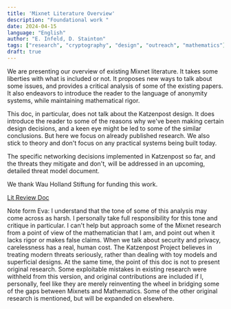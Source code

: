 ```yaml
---
title: 'Mixnet Literature Overview'
description: "Foundational work "
date: 2024-04-15
language: "English"
author: "E. Infeld, D. Stainton"
tags: ["research", "cryptography", "design", "outreach", "mathematics"]
draft: true
---
```


We are presenting our overview of existing Mixnet literature. It takes some liberties with what is included or not. It proposes new ways to talk about some issues, and provides a critical analysis of some of the existing papers. It also endeavors to introduce the reader to the language of anonymity systems, while maintaining mathematical rigor.

This doc, in particular, does not talk about the Katzenpost design. It does introduce the reader to some of the reasons why we've been making certain design decisions, and a keen eye might be led to some of the similar conclusions. But here we focus on already published research. We also stick to theory and don't focus on any practical systems being built today.

The specific networking decisions implemented in Katzenpost so far, and the threats they mitigate and don't, will be addressed in an upcoming, detailed threat model document.

We thank Wau Holland Stiftung for funding this work.

[Lit Review Doc](https://github.com/katzenpost/website/static/research/Literature_overview__website_version.pdf)



Note form Eva: I understand that the tone of some of this analysis may come across as harsh. I personally take full responsibility for this tone and critique in particular. I can't help but approach some of the Mixnet research from a point of view of the mathematician that I am, and point out when it lacks rigor or makes false claims. When we talk about security and privacy, carelessness has a real, human cost. The Katzenpost Project believes in treating modern threats seriously, rather than dealing with toy models and superficial designs. At the same time, the point of this doc is not to present original research. Some exploitable mistakes in existing research were withheld from this version, and original contributions are included if I, personally, feel like they are merely reinventing the wheel in bridging some of the gaps between Mixnets and Mathematics. Some of the other original research is mentioned, but will be expanded on elsewhere.

